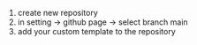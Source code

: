 1. create new repository
2. in setting -> github page -> select branch main
3. add your custom template to the repository
